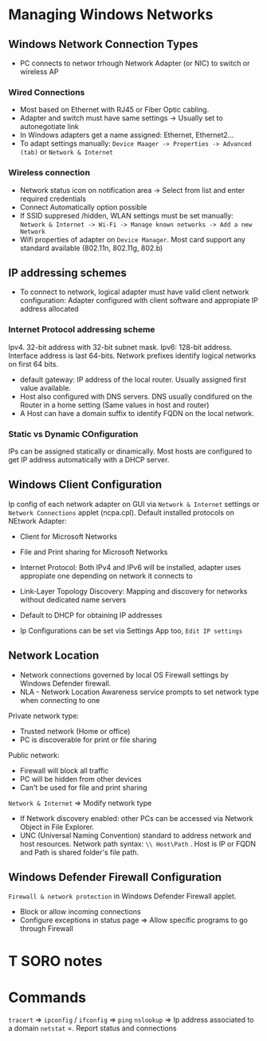 # Managing Windows Networks

## Windows Network Connection Types
- PC connects to networ trhough Network Adapter (or NIC) to switch or wireless AP

### Wired Connections
- Most based on Ethernet with RJ45 or Fiber Optic cabling.
- Adapter and switch must have same settings -> Usually set to autonegotiate link
- In Windows adapters get a name assigned: Ethernet, Ethernet2...
- To adapt settings manually: `Device Maager -> Properties -> Advanced (tab)` or `Network & Internet`

### Wireless connection
- Network status icon on notification area -> Select from list and enter required credentials
- Connect Automatically option possible
- If SSID suppresed /hidden, WLAN settings must be set manually: `Network & Internet -> Wi-Fi -> Manage known networks -> Add a new Network`
- Wifi properties of adapter on `Device Manager`. Most card support any standard available (802.11n, 802.11g, 802.b)

## IP addressing schemes
- To connect to network, logical adapter must have valid client network configuration: Adapter configured with client software and appropiate IP address allocated

### Internet Protocol addressing scheme
Ipv4. 32-bit address with 32-bit subnet mask.
Ipv6: 128-bit address. Interface address is last 64-bits. Network prefixes identify logical networks on first 64 bits.

- default gateway: IP address of the local router. Usually assigned first value available.
- Host also configured with DNS servers. DNS usually condifured on the Router in a home setting (Same values in host and router)
-  A Host can have a domain suffix to identify FQDN on the local network.

### Static vs Dynamic COnfiguration
IPs can be assigned statically or dinamically. Most hosts are configured to get IP address automatically with a DHCP server.

## Windows Client Configuration
Ip config of each network adapter on GUI via `Network & Internet` settings or `Network Connections` applet (ncpa.cpl). Default installed protocols on NEtwork Adapter:
- Client for Microsoft Networks
- File and Print sharing for Microsoft Networks
- Internet Protocol: Both IPv4 and IPv6 will be installed, adapter uses appropiate one depending on network it connects to
- Link-Layer Topology Discovery: Mapping and discovery for networks without dedicated name servers

- Default to DHCP for obtaining IP addresses
- Ip Configurations can be set via Settings App too, `Edit IP settings`

## Network Location

- Network connections governed by local OS Firewall settings by Windows Defender firewall.
- NLA - Network Location Awareness service prompts to set network type when connecting to one

Private network type:
- Trusted network (Home or office)
- PC is discoverable for print or file sharing

Public network:
- Firewall will block all traffic
- PC will be hidden from other devices
- Can't be used for file and print sharing

`Network & Internet` => Modify network type
- If Network discovery enabled: other PCs can be accessed via Network Object in File Explorer.
- UNC (Universal Naming Convention) standard to address network and host resources. Network path syntax: `\\ Host\Path` . Host is IP or FQDN and Path is shared folder's file path.

## Windows Defender Firewall Configuration

`Firewall & network protection` in Windows Defender Firewall applet.
- Block or allow incoming connections
- Configure exceptions in status page => Allow specific programs to go through Firewall

# T SORO notes

# Commands
`tracert` =>
`ipconfig` / `ifconfig` =>
`ping`
`nslookup` => Ip address associated to a domain
`netstat` =. Report status and connections

